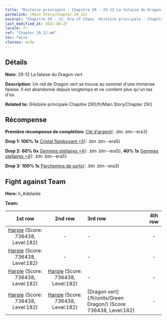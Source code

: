 ```yaml
---
title: "Histoire principale - Chapitre 29 - 29-12 La falaise du Dragon vert"
permalink: /Main Story/Chapter 29_12/
excerpt: "Chapitre 29 - 12. Era of Chaos  Histoire principale - Chapitre 29_12. 29-12 La falaise du Dragon vert"
last_modified_at: 2021-04-27
locale: fr
ref: "Chapter 29_12.md"
toc: false
classes: wide
---
```


## Détails

 **Nom:** 29-12 La falaise du Dragon vert

 **Description:** Un nid de Dragon vert se trouve au sommet d'une immense falaise. Il est abandonné depuis longtemps et ne contient plus qu'un tas d'os.

 **Related to:** [Histoire principale Chapitre 29](/fr/Main Story/Chapter 29/)

## Récompense

 **Première récompense de complétion:** [Clé d'argent](/ItemsFR/con_693/){: .btn .btn--era3}

 **Drop 1:** **100% 1x** [Cristal flamboyant +5](/ItemsFR/mat_101/){: .btn .btn--era5}

 **Drop 2:** **60% 0x** [Gemmes stellaires +4](/ItemsFR/mat_93/){: .btn .btn--era5}, **40% 1x** [Gemmes stellaires +4](/ItemsFR/mat_93/){: .btn .btn--era5}

 **Drop 3:** **100% 1x** [Parchemins de sorts](/ItemsFR/con_694/){: .btn .btn--era3}


## Fight against Team
 **Hero:** h_Adelaide

 **Team:**


  | 1st row | 2nd row | 3rd row | 4th row |
  |:----:|:----:|:----|:----:|
  | [Harpie](/fr/units/Harpy/) (Score: 736438, Level:182)  | - | - | - |
  | [Harpie](/fr/units/Harpy/) (Score: 736438, Level:182)  | - | - | - |
  | [Harpie](/fr/units/Harpy/) (Score: 736438, Level:182)  | [Harpie](/fr/units/Harpy/) (Score: 736438, Level:182)  | - | - |
  | [Harpie](/fr/units/Harpy/) (Score: 736438, Level:182)  | [Harpie](/fr/units/Harpy/) (Score: 736438, Level:182)  | [Dragon vert](/fr/units/Green Dragon/) (Score: 736438, Level:182)  | - |


